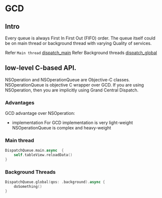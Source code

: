 
# GCD

## Intro

Every queue is always First In First Out (FIFO) order. 
The queue itself could be on main thread or background thread with varying Quality of services.

Refer `Main thread` [dispatch_main](dispatch_main.md)
Refer Background threads [dispatch_global](dispatch_global.md)

## low-level C-based API.
NSOperation and NSOperationQueue are Objective-C classes.
NSOperationQueue is objective C wrapper over GCD. If you are using NSOperation, then you are implicitly using Grand Central Dispatch.

### Advantages

GCD advantage over NSOperation:
- implementation 
For GCD implementation is very light-weight
NSOperationQueue is complex and heavy-weight

### Main thread
```swift
DispatchQueue.main.async  { 
	self.tableView.reloadData()
}
```
### Background Threads
```swift
DispatchQueue.global(qos: .background).async {
	doSomething()
}
```



